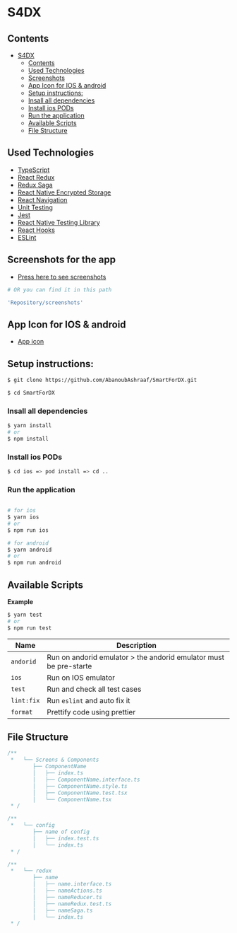 # S4DX

## Contents

- [S4DX](#s4dx)
  - [Contents](#contents)
  - [Used Technologies](#used-technologies)
  - [Screenshots](#screenshots-for-the-app)
  - [App Icon for IOS & android](#app-icon-for-ios--android)
  - [Setup instructions:](#setup-instructions)
  - [Insall all dependencies](#insall-all-dependencies)
  - [Install ios PODs](#install-ios-pods)
  - [Run the application](#run-the-application)
  - [Available Scripts](#available-scripts)
  - [File Structure](#file-structure)




## Used Technologies

- [TypeScript](https://reactnative.dev/docs/typescript)
- [React Redux](https://react-redux.js.org/)
- [Redux Saga](https://redux-saga.js.org/)
- [React Native Encrypted Storage](https://www.npmjs.com/package/react-native-encrypted-storage)
- [React Navigation](https://reactnavigation.org/docs/getting-started)
- [Unit Testing](https://reactnative.dev/docs/testing-overview)
- [Jest](https://jestjs.io)
- [React Native Testing Library](https://callstack.github.io/react-native-testing-library/)
- [React Hooks](https://reactjs.org/docs/hooks-overview.html)
- [ESLint](https://eslint.org/)


## Screenshots for the app
- [Press here to see screenshots](https://github.com/AbanoubAshraaf/SmartForDX/tree/implement-order-module/screenshots)

```bash
# OR you can find it in this path

'Repository/screenshots'
```
## App Icon for IOS & android

- [App icon](https://www.google.com/search?q=s4dx+image&tbm=isch&ved=2ahUKEwjT5peOivT3AhWPaPEDHXQKBJoQ2-cCegQIABAA&oq=s4dx+image&gs_lcp=CgNpbWcQAzIECCMQJzoICAAQgAQQsQM6BQgAEIAEOgQIABATOggIABAeEAUQE1CwBljgFWDRGmgAcAB4AIAB0wGIAeIOkgEFMC45LjKYAQCgAQGqAQtnd3Mtd2l6LWltZ8ABAQ&sclient=img&ei=za6KYpPMGY_Rxc8P9JSQ0Ak&bih=754&biw=1536&rlz=1C1SQJL_enEG845EG845#imgrc=QA3_aXaMR1SPvM)

## Setup instructions:


```bash
$ git clone https://github.com/AbanoubAshraaf/SmartForDX.git
```

```bash
$ cd SmartForDX
```

### Insall all dependencies

```bash
$ yarn install
# or
$ npm install

```

### Install ios PODs

```bash
$ cd ios => pod install => cd ..
```

### Run the application

```bash

# for ios
$ yarn ios
# or
$ npm run ios

# for android
$ yarn android
# or
$ npm run android

```

## Available Scripts

**Example**

```bash
$ yarn test
# or
$ npm run test
```

| Name       | Description                                                       |
| ---------- | ----------------------------------------------------------------- |
| `andorid`  | Run on andorid emulator > the andorid emulator must be pre-starte |
| `ios`      | Run on IOS emulator                                               |
| `test`     | Run and check all test cases                                      |
| `lint:fix` | Run `eslint` and auto fix it                                      |
| `format`   | Prettify code using prettier                                      |

## File Structure

```ts
/**
 *   └── Screens & Components
        ├── ComponentName
        │   ├── index.ts
        │   ├── ComponentName.interface.ts
        │   ├── ComponentName.style.ts
        │   ├── ComponentName.test.tsx
        │   └── ComponentName.tsx
 * /
```

```ts
/**
 *   └── config
        ├── name of config
        │   ├── index.test.ts
        │   └── index.ts
 * /
```

```ts
/**
 *   └── redux
        ├── name
        │   ├── name.interface.ts
        │   ├── nameActions.ts
        │   ├── nameReducer.ts
        │   ├── nameRedux.test.ts
        │   ├── nameSaga.ts
        │   └── index.ts
 * /
```